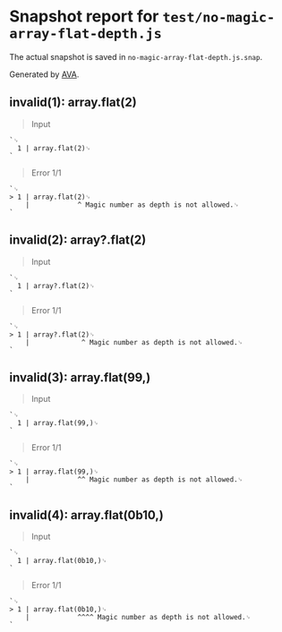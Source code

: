 # Snapshot report for `test/no-magic-array-flat-depth.js`

The actual snapshot is saved in `no-magic-array-flat-depth.js.snap`.

Generated by [AVA](https://avajs.dev).

## invalid(1): array.flat(2)

> Input

    `␊
      1 | array.flat(2)␊
    `

> Error 1/1

    `␊
    > 1 | array.flat(2)␊
        |            ^ Magic number as depth is not allowed.␊
    `

## invalid(2): array?.flat(2)

> Input

    `␊
      1 | array?.flat(2)␊
    `

> Error 1/1

    `␊
    > 1 | array?.flat(2)␊
        |             ^ Magic number as depth is not allowed.␊
    `

## invalid(3): array.flat(99,)

> Input

    `␊
      1 | array.flat(99,)␊
    `

> Error 1/1

    `␊
    > 1 | array.flat(99,)␊
        |            ^^ Magic number as depth is not allowed.␊
    `

## invalid(4): array.flat(0b10,)

> Input

    `␊
      1 | array.flat(0b10,)␊
    `

> Error 1/1

    `␊
    > 1 | array.flat(0b10,)␊
        |            ^^^^ Magic number as depth is not allowed.␊
    `
